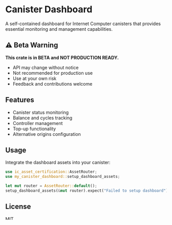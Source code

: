 # Canister Dashboard

A self-contained dashboard for Internet Computer canisters that provides essential monitoring and management capabilities.

## ⚠️ Beta Warning

**This crate is in BETA and NOT PRODUCTION READY.**

- API may change without notice
- Not recommended for production use  
- Use at your own risk
- Feedback and contributions welcome

## Features

- Canister status monitoring
- Balance and cycles tracking
- Controller management  
- Top-up functionality
- Alternative origins configuration

## Usage

Integrate the dashboard assets into your canister:

```rust
use ic_asset_certification::AssetRouter;
use my_canister_dashboard::setup_dashboard_assets;

let mut router = AssetRouter::default();
setup_dashboard_assets(&mut router).expect("Failed to setup dashboard");
```

## License

MIT